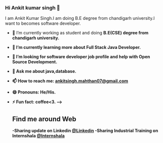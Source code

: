 ### Hi Ankit kumar singh 👋

I am Ankit Kumar Singh.I am doing B.E degree from chandigarh university.I want to becomes software developer.

- 🔭 I’m currently working as student and doing <b>B.E(CSE)<b> degree from chandigarh university.
- 🌱 I’m currently learning more about <b>Full Stack Java Developer</b>.
 - 👯 I’m looking for <b>software developer</b> job profile and help with <b>Open Source Development</b>.
- 💬 Ask me about java,database.
- 📫 How to reach me: ankitsingh.mahthan07@gmail.com
- 😄 Pronouns: He/His.
- ⚡ Fun fact: coffee<3.
-->

  <h2>Find me around Web</h2>
  -Sharing update on Linkedin <a href="https://www.linkedin.com/in/ankit-singh-b71a40192">@Linkedin</a>
  -Sharing Industrial Training on Internshala <a href="https://trainings.internshala.com/s/v/59935/98a85829">@Internshala</a>
